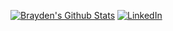 [![Brayden's Github Stats](https://github-readme-stats.vercel.app/api?username=BraydenNgo)](https://github.com/anuraghazra/github-readme-stats)
[![LinkedIn](https://img.shields.io/badge/LinkedIn-Profile-blue?style=flat-square&logo=linkedin)]([https://www.linkedin.com/in/your-profile/](https://www.linkedin.com/in/brayden-ngo-b270b0213/)https://www.linkedin.com/in/brayden-ngo-b270b0213/)


